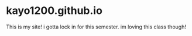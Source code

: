 # kayo1200.github.io

This is my site! 
i gotta lock in for this semester. im loving this class though!
